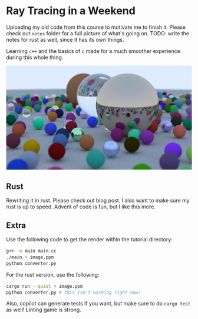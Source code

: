 # Ray Tracing in a Weekend

Uploading my old code from this course to motivate me to finish it. Please check out `notes` folder for a full picture of what's going on. TODO: write the notes for rust as well, since it has its own things.

Learning `c++` and the basics of `c` made for a much smoother experience during this whole thing.

![render](image.jpg)

## Rust

Rewriting it in rust. Please check out blog post.  I also want to make sure my rust is up to speed. Advent of code is fun, but I like this more.

## Extra

Use the following code to get the render within the tutorial directory:

```bash
g++ -o main main.cc
./main > image.ppm
python converter.py
```

For the rust version, use the following:

```bash
cargo run --quiet > image.ppm
python converter.py # this isn't working right now?
```

Also, copilot can generate tests if you want, but make sure to do `cargo test` as well! Linting game is strong.
